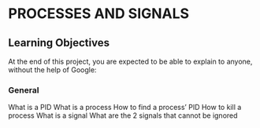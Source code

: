# PROCESSES AND SIGNALS

## Learning Objectives
At the end of this project, you are expected to be able to explain to anyone, without the help of Google:

### General
What is a PID
What is a process
How to find a process’ PID
How to kill a process
What is a signal
What are the 2 signals that cannot be ignored